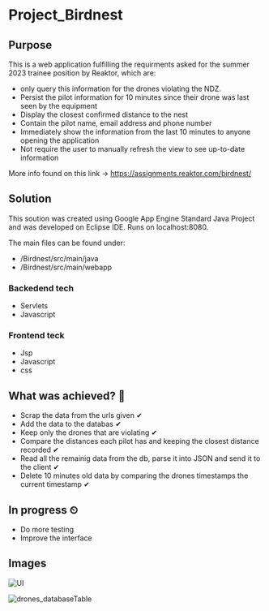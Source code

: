 # Project_Birdnest
## Purpose
This is a web application fulfilling the requirments asked for the summer 2023 trainee position by Reaktor, which are:<br>

- only query this information for the drones violating the NDZ.
- Persist the pilot information for 10 minutes since their drone was last seen by the equipment
- Display the closest confirmed distance to the nest
- Contain the pilot name, email address and phone number
- Immediately show the information from the last 10 minutes to anyone opening the application
- Not require the user to manually refresh the view to see up-to-date information

More info found on this link -> https://assignments.reaktor.com/birdnest/

## Solution
This soution was created using Google App Engine Standard Java Project and was developed on Eclipse IDE. Runs on localhost:8080.

The main files can be found under: <br>
- /Birdnest/src/main/java
- /Birdnest/src/main/webapp

### Backedend tech
- Servlets
- Javascript

### Frontend teck
- Jsp
- Javascript
- css

## What was achieved? 📝
- Scrap the data from the urls given ✔
- Add the data to the databas ✔
- Keep only the drones that are violating ✔
- Compare the distances each pilot has and keeping the closest distance recorded ✔
- Read all the remainig data from the db, parse it into JSON and send it to the client ✔
- Delete 10 minutes old data by comparing the drones timestamps the current timestamp ✔

## In progress ⏲
- Do more testing
- Improve the interface

## Images

![UI](https://user-images.githubusercontent.com/107993017/211172118-98770918-eeb4-4945-ae49-4d0b0e749c2a.png)

![drones_databaseTable](https://user-images.githubusercontent.com/107993017/211171785-2a976ad6-05ac-4a36-ae93-a31044945422.png)


